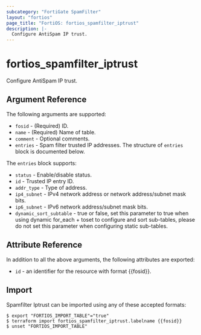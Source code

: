 ```yaml
---
subcategory: "FortiGate SpamFilter"
layout: "fortios"
page_title: "FortiOS: fortios_spamfilter_iptrust"
description: |-
  Configure AntiSpam IP trust.
---
```


# fortios_spamfilter_iptrust
Configure AntiSpam IP trust.

## Argument Reference


The following arguments are supported:

* `fosid` - (Required) ID.
* `name` - (Required) Name of table.
* `comment` - Optional comments.
* `entries` - Spam filter trusted IP addresses. The structure of `entries` block is documented below.

The `entries` block supports:

* `status` - Enable/disable status.
* `id` - Trusted IP entry ID.
* `addr_type` - Type of address.
* `ip4_subnet` - IPv4 network address or network address/subnet mask bits.
* `ip6_subnet` - IPv6 network address/subnet mask bits.
* `dynamic_sort_subtable` - true or false, set this parameter to true when using dynamic for_each + toset to configure and sort sub-tables, please do not set this parameter when configuring static sub-tables.

## Attribute Reference

In addition to all the above arguments, the following attributes are exported:
* `id` - an identifier for the resource with format {{fosid}}.

## Import

Spamfilter Iptrust can be imported using any of these accepted formats:
```
$ export "FORTIOS_IMPORT_TABLE"="true"
$ terraform import fortios_spamfilter_iptrust.labelname {{fosid}}
$ unset "FORTIOS_IMPORT_TABLE"
```
